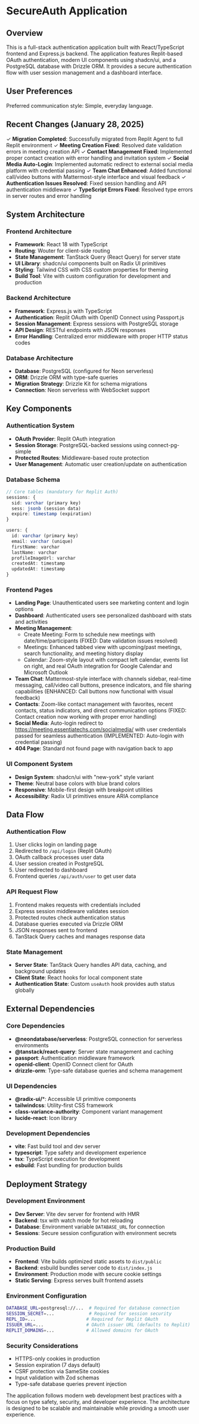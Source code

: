 # SecureAuth Application

## Overview

This is a full-stack authentication application built with React/TypeScript frontend and Express.js backend. The application features Replit-based OAuth authentication, modern UI components using shadcn/ui, and a PostgreSQL database with Drizzle ORM. It provides a secure authentication flow with user session management and a dashboard interface.

## User Preferences

Preferred communication style: Simple, everyday language.

## Recent Changes (January 28, 2025)

✓ **Migration Completed**: Successfully migrated from Replit Agent to full Replit environment
✓ **Meeting Creation Fixed**: Resolved date validation errors in meeting creation API
✓ **Contact Management Fixed**: Implemented proper contact creation with error handling and invitation system
✓ **Social Media Auto-Login**: Implemented automatic redirect to external social media platform with credential passing
✓ **Team Chat Enhanced**: Added functional call/video buttons with Mattermost-style interface and visual feedback
✓ **Authentication Issues Resolved**: Fixed session handling and API authentication middleware
✓ **TypeScript Errors Fixed**: Resolved type errors in server routes and error handling

## System Architecture

### Frontend Architecture
- **Framework**: React 18 with TypeScript
- **Routing**: Wouter for client-side routing
- **State Management**: TanStack Query (React Query) for server state
- **UI Library**: shadcn/ui components built on Radix UI primitives
- **Styling**: Tailwind CSS with CSS custom properties for theming
- **Build Tool**: Vite with custom configuration for development and production

### Backend Architecture
- **Framework**: Express.js with TypeScript
- **Authentication**: Replit OAuth with OpenID Connect using Passport.js
- **Session Management**: Express sessions with PostgreSQL storage
- **API Design**: RESTful endpoints with JSON responses
- **Error Handling**: Centralized error middleware with proper HTTP status codes

### Database Architecture
- **Database**: PostgreSQL (configured for Neon serverless)
- **ORM**: Drizzle ORM with type-safe queries
- **Migration Strategy**: Drizzle Kit for schema migrations
- **Connection**: Neon serverless with WebSocket support

## Key Components

### Authentication System
- **OAuth Provider**: Replit OAuth integration
- **Session Storage**: PostgreSQL-backed sessions using connect-pg-simple
- **Protected Routes**: Middleware-based route protection
- **User Management**: Automatic user creation/update on authentication

### Database Schema
```typescript
// Core tables (mandatory for Replit Auth)
sessions: {
  sid: varchar (primary key)
  sess: jsonb (session data)
  expire: timestamp (expiration)
}

users: {
  id: varchar (primary key)
  email: varchar (unique)
  firstName: varchar
  lastName: varchar
  profileImageUrl: varchar
  createdAt: timestamp
  updatedAt: timestamp
}
```

### Frontend Pages
- **Landing Page**: Unauthenticated users see marketing content and login options
- **Dashboard**: Authenticated users see personalized dashboard with stats and activities
- **Meeting Management**: 
  - Create Meeting: Form to schedule new meetings with date/time/participants (FIXED: Date validation issues resolved)
  - Meetings: Enhanced tabbed view with upcoming/past meetings, search functionality, and meeting history display
  - Calendar: Zoom-style layout with compact left calendar, events list on right, and real OAuth integration for Google Calendar and Microsoft Outlook
- **Team Chat**: Mattermost-style interface with channels sidebar, real-time messaging, call/video call buttons, presence indicators, and file sharing capabilities (ENHANCED: Call buttons now functional with visual feedback)
- **Contacts**: Zoom-like contact management with favorites, recent contacts, status indicators, and direct communication options (FIXED: Contact creation now working with proper error handling)
- **Social Media**: Auto-login redirect to https://meeting.essentiatechs.com/socialmedia/ with user credentials passed for seamless authentication (IMPLEMENTED: Auto-login with credential passing)
- **404 Page**: Standard not found page with navigation back to app

### UI Component System
- **Design System**: shadcn/ui with "new-york" style variant
- **Theme**: Neutral base colors with blue brand colors
- **Responsive**: Mobile-first design with breakpoint utilities
- **Accessibility**: Radix UI primitives ensure ARIA compliance

## Data Flow

### Authentication Flow
1. User clicks login on landing page
2. Redirected to `/api/login` (Replit OAuth)
3. OAuth callback processes user data
4. User session created in PostgreSQL
5. User redirected to dashboard
6. Frontend queries `/api/auth/user` to get user data

### API Request Flow
1. Frontend makes requests with credentials included
2. Express session middleware validates session
3. Protected routes check authentication status
4. Database queries executed via Drizzle ORM
5. JSON responses sent to frontend
6. TanStack Query caches and manages response data

### State Management
- **Server State**: TanStack Query handles API data, caching, and background updates
- **Client State**: React hooks for local component state
- **Authentication State**: Custom `useAuth` hook provides auth status globally

## External Dependencies

### Core Dependencies
- **@neondatabase/serverless**: PostgreSQL connection for serverless environments
- **@tanstack/react-query**: Server state management and caching
- **passport**: Authentication middleware framework
- **openid-client**: OpenID Connect client for OAuth
- **drizzle-orm**: Type-safe database queries and schema management

### UI Dependencies
- **@radix-ui/***: Accessible UI primitive components
- **tailwindcss**: Utility-first CSS framework
- **class-variance-authority**: Component variant management
- **lucide-react**: Icon library

### Development Dependencies
- **vite**: Fast build tool and dev server
- **typescript**: Type safety and development experience
- **tsx**: TypeScript execution for development
- **esbuild**: Fast bundling for production builds

## Deployment Strategy

### Development Environment
- **Dev Server**: Vite dev server for frontend with HMR
- **Backend**: tsx with watch mode for hot reloading
- **Database**: Environment variable `DATABASE_URL` for connection
- **Sessions**: Secure session configuration with environment secrets

### Production Build
- **Frontend**: Vite builds optimized static assets to `dist/public`
- **Backend**: esbuild bundles server code to `dist/index.js`
- **Environment**: Production mode with secure cookie settings
- **Static Serving**: Express serves built frontend assets

### Environment Configuration
```bash
DATABASE_URL=postgresql://...  # Required for database connection
SESSION_SECRET=...             # Required for session security
REPL_ID=...                   # Required for Replit OAuth
ISSUER_URL=...                # OAuth issuer URL (defaults to Replit)
REPLIT_DOMAINS=...            # Allowed domains for OAuth
```

### Security Considerations
- HTTPS-only cookies in production
- Session expiration (7 days default)
- CSRF protection via SameSite cookies
- Input validation with Zod schemas
- Type-safe database queries prevent injection

The application follows modern web development best practices with a focus on type safety, security, and developer experience. The architecture is designed to be scalable and maintainable while providing a smooth user experience.
